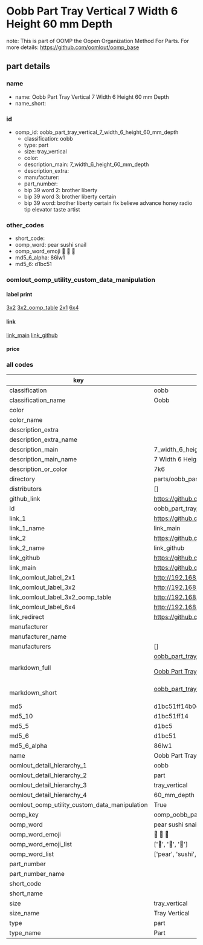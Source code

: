 # Oobb Part Tray Vertical 7 Width 6 Height 60 mm Depth  

note: This is part of OOMP the Oopen Organization Method For Parts. For more details: https://github.com/oomlout/oomp_base

##  part details
  







### name
* name: Oobb Part Tray Vertical 7 Width 6 Height 60 mm Depth
* name_short: 
### id
* oomp_id: oobb_part_tray_vertical_7_width_6_height_60_mm_depth
  * classification: oobb
  * type: part
  * size: tray_vertical
  * color: 
  * description_main: 7_width_6_height_60_mm_depth
  * description_extra: 
  * manufacturer: 
  * part_number: 
  * bip 39 word 2: brother liberty
  * bip 39 word 3: brother liberty certain
  * bip 39 word: brother liberty certain fix believe advance honey radio tip elevator taste artist

### other_codes
* short_code: 
* oomp_word: pear sushi snail
* oomp_word_emoji :pear: :sushi: :snail:
* md5_6_alpha: 86lw1
* md5_6: d1bc51






### oomlout_oomp_utility_custom_data_manipulation
#### label print
[3x2](http://192.168.1.245:1112/?label=oomp%2086lw1)
[3x2_oomp_table](http://192.168.1.108:1112/?label=oomp%2086lw1)
[2x1](http://192.168.1.242:1112/?label=oomp%2086lw1)
[6x4](http://192.168.1.55:1112/?label=oomp%2086lw1)    

#### link

[link_main](https://github.com/oomlout/oomlout_oomp_version_1_messy/tree/main/parts/oobb_part_tray_vertical_7_width_6_height_60_mm_depth) [link_github](https://github.com/oomlout/oomlout_oomp_version_1_messy/tree/main/parts/oobb_part_tray_vertical_7_width_6_height_60_mm_depth)                             

#### price







### all codes 
| key | value |  
| --- | --- |  
| classification | oobb |  
| classification_name | Oobb |  
| color |  |  
| color_name |  |  
| description_extra |  |  
| description_extra_name |  |  
| description_main | 7_width_6_height_60_mm_depth |  
| description_main_name | 7 Width 6 Height 60 mm Depth |  
| description_or_color | 7k6 |  
| directory | parts/oobb_part_tray_vertical_7_width_6_height_60_mm_depth |  
| distributors | [] |  
| github_link | https://github.com/oomlout/oomlout_oomp_part_src/tree/main/parts/oobb_part_tray_vertical_7_width_6_height_60_mm_depth |  
| id | oobb_part_tray_vertical_7_width_6_height_60_mm_depth |  
| link_1 | https://github.com/oomlout/oomlout_oomp_version_1_messy/tree/main/parts/oobb_part_tray_vertical_7_width_6_height_60_mm_depth |  
| link_1_name | link_main |  
| link_2 | https://github.com/oomlout/oomlout_oomp_version_1_messy/tree/main/parts/oobb_part_tray_vertical_7_width_6_height_60_mm_depth |  
| link_2_name | link_github |  
| link_github | https://github.com/oomlout/oomlout_oomp_version_1_messy/tree/main/parts/oobb_part_tray_vertical_7_width_6_height_60_mm_depth |  
| link_main | https://github.com/oomlout/oomlout_oomp_version_1_messy/tree/main/parts/oobb_part_tray_vertical_7_width_6_height_60_mm_depth |  
| link_oomlout_label_2x1 | http://192.168.1.242:1112/?label=oomp%2086lw1 |  
| link_oomlout_label_3x2 | http://192.168.1.245:1112/?label=oomp%2086lw1 |  
| link_oomlout_label_3x2_oomp_table | http://192.168.1.108:1112/?label=oomp%2086lw1 |  
| link_oomlout_label_6x4 | http://192.168.1.55:1112/?label=oomp%2086lw1 |  
| link_redirect | https://github.com/oomlout/oomlout_oomp_version_1_messy/tree/main/parts/oobb_part_tray_vertical_7_width_6_height_60_mm_depth |  
| manufacturer |  |  
| manufacturer_name |  |  
| manufacturers | [] |  
| markdown_full | [oobb_part_tray_vertical_7_width_6_height_60_mm_depth](none)<br>[](none)<br>[Oobb Part Tray Vertical 7 Width 6 Height 60 Mm Depth](none)<br><br> |  
| markdown_short | [oobb_part_tray_vertical_7_width_6_height_60_mm_depth](none)<br><br> |  
| md5 | d1bc51ff14b0cda40f8a55804b6038e7 |  
| md5_10 | d1bc51ff14 |  
| md5_5 | d1bc5 |  
| md5_6 | d1bc51 |  
| md5_6_alpha | 86lw1 |  
| name | Oobb Part Tray Vertical 7 Width 6 Height 60 mm Depth |  
| oomlout_detail_hierarchy_1 | oobb |  
| oomlout_detail_hierarchy_2 | part |  
| oomlout_detail_hierarchy_3 | tray_vertical |  
| oomlout_detail_hierarchy_4 | 60_mm_depth |  
| oomlout_oomp_utility_custom_data_manipulation | True |  
| oomp_key | oomp_oobb_part_tray_vertical_7_width_6_height_60_mm_depth |  
| oomp_word | pear sushi snail |  
| oomp_word_emoji | :pear: :sushi: :snail: |  
| oomp_word_emoji_list | [':pear:', ':sushi:', ':snail:'] |  
| oomp_word_list | ['pear', 'sushi', 'snail'] |  
| part_number |  |  
| part_number_name |  |  
| short_code |  |  
| short_name |  |  
| size | tray_vertical |  
| size_name | Tray Vertical |  
| type | part |  
| type_name | Part |  
